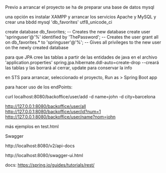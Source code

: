 Previo a arrancar el proyecto se ha de preparar una base de datos mysql

una opción es instalar XAMPP y arrancar los servicios Apache y MySQL
y crear una bbdd mysql 'db_favorites' utf8_unicode_ci

create database db_favorites; -- Creates the new database
create user 'springuser'@'%' identified by 'ThePassword'; -- Creates the user
grant all on db_favorites.* to 'springuser'@'%'; -- Gives all privileges to the new user on the newly created database

para que JPA cree las tablas a partir de las entidades de java en el archivo 'application.properties'
spring.jpa.hibernate.ddl-auto=create-drop --creará las tablas y las borrará al cerrar, update para conservar la info

en STS para arrancar, seleccionado el proyecto, Run as > Spring Boot app


para hacer uso de los endPoints:

curl localhost:8080/backoffice/user/add -d name=john -d city=barcelona

http://127.0.0.1:8080/backoffice/user/all
http://127.0.0.1:8080/backoffice/user/id?num=1
http://127.0.0.1:8080/backoffice/user/name?nom=john

más ejemplos en test.html 

Swagger

http://localhost:8080/v2/api-docs
	
http://localhost:8080/swagger-ui.html



docs:
https://spring.io/guides/tutorials/rest/
